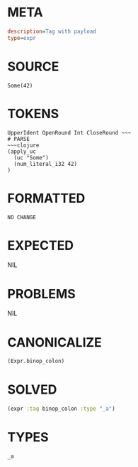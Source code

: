 # META
~~~ini
description=Tag with payload
type=expr
~~~
# SOURCE
~~~roc
Some(42)
~~~
# TOKENS
~~~text
UpperIdent OpenRound Int CloseRound ~~~
# PARSE
~~~clojure
(apply_uc
  (uc "Some")
  (num_literal_i32 42)
)
~~~
# FORMATTED
~~~roc
NO CHANGE
~~~
# EXPECTED
NIL
# PROBLEMS
NIL
# CANONICALIZE
~~~clojure
(Expr.binop_colon)
~~~
# SOLVED
~~~clojure
(expr :tag binop_colon :type "_a")
~~~
# TYPES
~~~roc
_a
~~~
